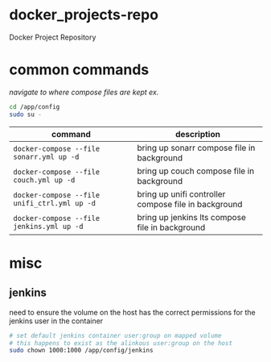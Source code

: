 # docker_projects-repo

Docker Project Repository

# common commands

*navigate to  where compose files are kept*
*ex.*
```bash
cd /app/config
sudo su -
```

|command|description|
|-------|-----------|
|`docker-compose --file sonarr.yml up -d`|bring up sonarr compose file in background|
|`docker-compose --file couch.yml up -d`|bring up couch compose file in background|
|`docker-compose --file unifi_ctrl.yml up -d`|bring up unifi controller compose file in background|
|`docker-compose --file jenkins.yml up -d`|bring up jenkins lts compose file in background|

# misc

## jenkins

need to ensure the volume on the host has the correct permissions for the jenkins user in the container

```bash
# set default jenkins container user:group on mapped volume
# this happens to exist as the alinkous user:group on the host
sudo chown 1000:1000 /app/config/jenkins
```